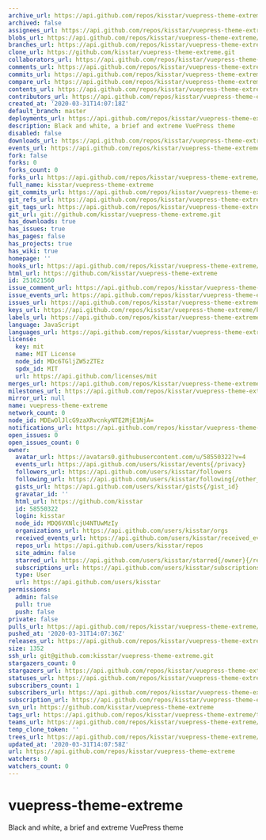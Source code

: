 ```yaml
---
archive_url: https://api.github.com/repos/kisstar/vuepress-theme-extreme/{archive_format}{/ref}
archived: false
assignees_url: https://api.github.com/repos/kisstar/vuepress-theme-extreme/assignees{/user}
blobs_url: https://api.github.com/repos/kisstar/vuepress-theme-extreme/git/blobs{/sha}
branches_url: https://api.github.com/repos/kisstar/vuepress-theme-extreme/branches{/branch}
clone_url: https://github.com/kisstar/vuepress-theme-extreme.git
collaborators_url: https://api.github.com/repos/kisstar/vuepress-theme-extreme/collaborators{/collaborator}
comments_url: https://api.github.com/repos/kisstar/vuepress-theme-extreme/comments{/number}
commits_url: https://api.github.com/repos/kisstar/vuepress-theme-extreme/commits{/sha}
compare_url: https://api.github.com/repos/kisstar/vuepress-theme-extreme/compare/{base}...{head}
contents_url: https://api.github.com/repos/kisstar/vuepress-theme-extreme/contents/{+path}
contributors_url: https://api.github.com/repos/kisstar/vuepress-theme-extreme/contributors
created_at: '2020-03-31T14:07:18Z'
default_branch: master
deployments_url: https://api.github.com/repos/kisstar/vuepress-theme-extreme/deployments
description: Black and white, a brief and extreme VuePress theme
disabled: false
downloads_url: https://api.github.com/repos/kisstar/vuepress-theme-extreme/downloads
events_url: https://api.github.com/repos/kisstar/vuepress-theme-extreme/events
fork: false
forks: 0
forks_count: 0
forks_url: https://api.github.com/repos/kisstar/vuepress-theme-extreme/forks
full_name: kisstar/vuepress-theme-extreme
git_commits_url: https://api.github.com/repos/kisstar/vuepress-theme-extreme/git/commits{/sha}
git_refs_url: https://api.github.com/repos/kisstar/vuepress-theme-extreme/git/refs{/sha}
git_tags_url: https://api.github.com/repos/kisstar/vuepress-theme-extreme/git/tags{/sha}
git_url: git://github.com/kisstar/vuepress-theme-extreme.git
has_downloads: true
has_issues: true
has_pages: false
has_projects: true
has_wiki: true
homepage: ''
hooks_url: https://api.github.com/repos/kisstar/vuepress-theme-extreme/hooks
html_url: https://github.com/kisstar/vuepress-theme-extreme
id: 251621560
issue_comment_url: https://api.github.com/repos/kisstar/vuepress-theme-extreme/issues/comments{/number}
issue_events_url: https://api.github.com/repos/kisstar/vuepress-theme-extreme/issues/events{/number}
issues_url: https://api.github.com/repos/kisstar/vuepress-theme-extreme/issues{/number}
keys_url: https://api.github.com/repos/kisstar/vuepress-theme-extreme/keys{/key_id}
labels_url: https://api.github.com/repos/kisstar/vuepress-theme-extreme/labels{/name}
language: JavaScript
languages_url: https://api.github.com/repos/kisstar/vuepress-theme-extreme/languages
license:
  key: mit
  name: MIT License
  node_id: MDc6TGljZW5zZTEz
  spdx_id: MIT
  url: https://api.github.com/licenses/mit
merges_url: https://api.github.com/repos/kisstar/vuepress-theme-extreme/merges
milestones_url: https://api.github.com/repos/kisstar/vuepress-theme-extreme/milestones{/number}
mirror_url: null
name: vuepress-theme-extreme
network_count: 0
node_id: MDEwOlJlcG9zaXRvcnkyNTE2MjE1NjA=
notifications_url: https://api.github.com/repos/kisstar/vuepress-theme-extreme/notifications{?since,all,participating}
open_issues: 0
open_issues_count: 0
owner:
  avatar_url: https://avatars0.githubusercontent.com/u/58550322?v=4
  events_url: https://api.github.com/users/kisstar/events{/privacy}
  followers_url: https://api.github.com/users/kisstar/followers
  following_url: https://api.github.com/users/kisstar/following{/other_user}
  gists_url: https://api.github.com/users/kisstar/gists{/gist_id}
  gravatar_id: ''
  html_url: https://github.com/kisstar
  id: 58550322
  login: kisstar
  node_id: MDQ6VXNlcjU4NTUwMzIy
  organizations_url: https://api.github.com/users/kisstar/orgs
  received_events_url: https://api.github.com/users/kisstar/received_events
  repos_url: https://api.github.com/users/kisstar/repos
  site_admin: false
  starred_url: https://api.github.com/users/kisstar/starred{/owner}{/repo}
  subscriptions_url: https://api.github.com/users/kisstar/subscriptions
  type: User
  url: https://api.github.com/users/kisstar
permissions:
  admin: false
  pull: true
  push: false
private: false
pulls_url: https://api.github.com/repos/kisstar/vuepress-theme-extreme/pulls{/number}
pushed_at: '2020-03-31T14:07:36Z'
releases_url: https://api.github.com/repos/kisstar/vuepress-theme-extreme/releases{/id}
size: 1352
ssh_url: git@github.com:kisstar/vuepress-theme-extreme.git
stargazers_count: 0
stargazers_url: https://api.github.com/repos/kisstar/vuepress-theme-extreme/stargazers
statuses_url: https://api.github.com/repos/kisstar/vuepress-theme-extreme/statuses/{sha}
subscribers_count: 1
subscribers_url: https://api.github.com/repos/kisstar/vuepress-theme-extreme/subscribers
subscription_url: https://api.github.com/repos/kisstar/vuepress-theme-extreme/subscription
svn_url: https://github.com/kisstar/vuepress-theme-extreme
tags_url: https://api.github.com/repos/kisstar/vuepress-theme-extreme/tags
teams_url: https://api.github.com/repos/kisstar/vuepress-theme-extreme/teams
temp_clone_token: ''
trees_url: https://api.github.com/repos/kisstar/vuepress-theme-extreme/git/trees{/sha}
updated_at: '2020-03-31T14:07:58Z'
url: https://api.github.com/repos/kisstar/vuepress-theme-extreme
watchers: 0
watchers_count: 0
---
```


# vuepress-theme-extreme

Black and white, a brief and extreme VuePress theme
